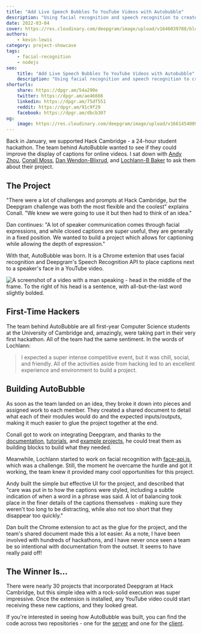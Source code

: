 ```yaml
---
title: "Add Live Speech Bubbles To YouTube Videos with Autobubble"
description: "Using facial recognition and speech recognition to create live speech bubbles."
date: 2022-03-04
cover: https://res.cloudinary.com/deepgram/image/upload/v1646039788/blog/2022/03/autobubble-youtube-speech-bubbles/AutoBubble.jpg
authors:
    - kevin-lewis
category: project-showcase
tags:
    - facial-recognition
    - nodejs
seo:
    title: "Add Live Speech Bubbles To YouTube Videos with Autobubble"
    description: "Using facial recognition and speech recognition to create live speech bubbles."
shorturls:
    share: https://dpgr.am/54a290e
    twitter: https://dpgr.am/ae46666
    linkedin: https://dpgr.am/75df551
    reddit: https://dpgr.am/91c9f29
    facebook: https://dpgr.am/dbcb307
og:
    image: https://res.cloudinary.com/deepgram/image/upload/v1661454009/blog/autobubble-youtube-speech-bubbles/ograph.png
---
```


Back in January, we supported Hack Cambridge - a 24-hour student hackathon. The team behind AutoBubble wanted to see if they could improve the display of captions for online videos. I sat down with [Andy Zhou](https://github.com/Flesh12138), [Conall Moss](https://www.linkedin.com/in/conall-moss-408037221/), [Dan Wendon-Blixrud](https://dwb.no), and [Lochlann-B Baker](https://github.com/Lochlann-B/) to ask them about their project.

## The Project

"There were a lot of challenges and prompts at Hack Cambridge, but the Deepgram challenge was both the most flexible and the coolest" explains Conall. "We knew we were going to use it but then had to think of an idea."

Dan continues: "A lot of speaker communication comes through facial expressions, and while closed captions are super useful, they are generally in a fixed position. We wanted to build a project which allows for captioning while allowing the depth of expression."

With that, AutoBubble was born. It is a Chrome extenion that uses facial recognition and Deepgram's Speech Recognition API to place captions next to a speaker's face in a YouTube video.

![A screenshot of a video with a man speaking - head in the middle of the frame. To the right of his head is a sentence, with all-but-the-last word slightly bolded.](https://res.cloudinary.com/deepgram/image/upload/v1646039808/blog/2022/03/autobubble-youtube-speech-bubbles/screenshot.jpg)

## First-Time Hackers

The team behind AutoBubble are all first-year Computer Science students at the University of Cambridge and, amazingly, were taking part in their very first hackathon. All of the team had the same sentiment. In the words of Lochlann:

> I expected a super intense competitive event, but it was chill, social, and friendly. All of the activities aside from hacking led to an excellent experience and environment to build a project.

## Building AutoBubble

As soon as the team landed on an idea, they broke it down into pieces and assigned work to each member. They created a shared document to detail what each of their modules would do and the expected inputs/outputs, making it much easier to glue the project together at the end.

Conall got to work on integrating Deepgram, and thanks to the [documentation](https://developers.deepgram.com/documentation/), [tutorials](https://sweet-pie-c52a63-blog.netlify.app/categories/tutorial/), and [example projects](https://developers.deepgram.com/use-cases/), he could treat them as building blocks to build what they needed.

Meanwhile, Lochlann started to work on facial recognition with [face-api.js](https://github.com/justadudewhohacks/face-api.js), which was a challenge. Still, the moment he overcame the hurdle and got it working, the team knew it provided many cool opportunities for this project.

Andy built the simple but effective UI for the project, and described that "care was put in to how the captions were styled, including a subtle indication of when a word in a phrase was said. A lot of balancing took place in the finer details of the captions themselves - making sure they weren't too long to be distracting, while also not too short that they disappear too quickly."

Dan built the Chrome extension to act as the glue for the project, and the team's shared document made this a lot easier. As a note, I have been involved with hundreds of hackathons, and I have never once seen a team be so intentional with documentation from the outset. It seems to have really paid off!

## The Winner Is...

There were nearly 30 projects that incorporated Deepgram at Hack Cambridge, but this simple idea with a rock-solid execution was super impressive. Once the extension is installed, any YouTube video could start receiving these new captions, and they looked great.

If you're interested in seeing how AutoBubble was built, you can find the code across two repositories - one for the [server](https://github.com/dantechguy/autobubbleserver) and one for the [client](https://github.com/dantechguy/autobubbleclient).

        